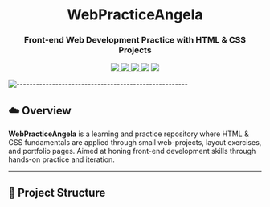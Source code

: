 <h1 align="center">WebPracticeAngela</h1>

<h3 align="center">Front-end Web Development Practice with HTML & CSS Projects</h3>

<p align="center">
  <a href="https://github.com/WTFitsmemyself/WebPracticeAngela">
    <img src="https://img.shields.io/github/stars/WTFitsmemyself/WebPracticeAngela?style=flat-square">
  </a>
  <a href="https://github.com/WTFitsmemyself/WebPracticeAngela/network">
    <img src="https://img.shields.io/github/forks/WTFitsmemyself/WebPracticeAngela?style=flat-square">
  </a>
  <a href="https://github.com/WTFitsmemyself/WebPracticeAngela/issues">
    <img src="https://img.shields.io/github/issues/WTFitsmemyself/WebPracticeAngela?style=flat-square">
  </a>
  <img src="https://img.shields.io/badge/contributions-welcome-orange?style=flat-square">
  <a href="./LICENSE">
    <img src="https://img.shields.io/github/license/WTFitsmemyself/WebPracticeAngela?color=blue&style=flat-square">
  </a>
</p>

![-----------------------------------------------------](https://raw.githubusercontent.com/andreasbm/readme/master/assets/lines/rainbow.png)

## ☁️ Overview

**WebPracticeAngela** is a learning and practice repository where HTML & CSS fundamentals are applied through small web-projects, layout exercises, and portfolio pages. Aimed at honing front-end development skills through hands-on practice and iteration.

---

## 📂 Project Structure

